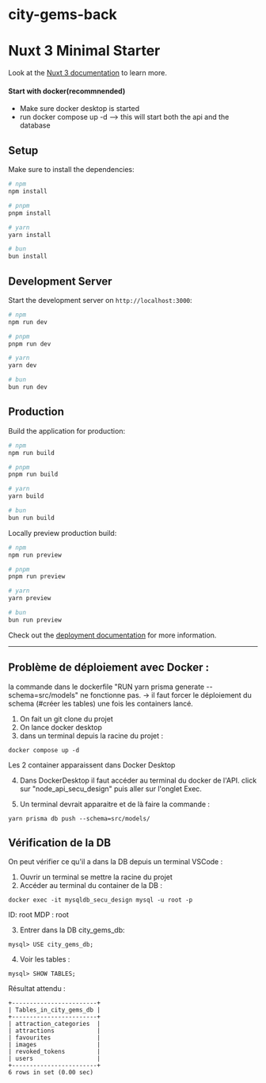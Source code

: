 # city-gems-back

# Nuxt 3 Minimal Starter

Look at the [Nuxt 3 documentation](https://nuxt.com/docs/getting-started/introduction) to learn more.

#### Start with docker(recommnended)

- Make sure docker desktop is started
- run docker compose up -d
--> this will start both the api and the database

## Setup

Make sure to install the dependencies:

```bash
# npm
npm install

# pnpm
pnpm install

# yarn
yarn install

# bun
bun install
```

## Development Server

Start the development server on `http://localhost:3000`:

```bash
# npm
npm run dev

# pnpm
pnpm run dev

# yarn
yarn dev

# bun
bun run dev
```

## Production

Build the application for production:

```bash
# npm
npm run build

# pnpm
pnpm run build

# yarn
yarn build

# bun
bun run build
```

Locally preview production build:

```bash
# npm
npm run preview

# pnpm
pnpm run preview

# yarn
yarn preview

# bun
bun run preview
```

Check out the [deployment documentation](https://nuxt.com/docs/getting-started/deployment) for more information.

___________________________________________________________________

## Problème de déploiement avec Docker :

la commande dans le dockerfile "RUN yarn prisma generate --schema=src/models" ne fonctionne pas.
-> il faut forcer le déploiement du schema (#créer les tables) une fois les containers lancé.

1. On fait un git clone du projet
2. On lance docker desktop
3. dans un terminal depuis la racine du projet :
```
docker compose up -d
```
Les 2 container apparaissent dans Docker Desktop

4. Dans DockerDesktop il faut accéder au terminal du docker de l'API. click sur "node_api_secu_design" puis aller sur l'onglet Exec.

5. Un terminal devrait apparaitre et de là faire la commande :
```
yarn prisma db push --schema=src/models/ 
```
## Vérification de la DB
On peut vérifier ce qu'il a dans la DB depuis un terminal VSCode :
1. Ouvrir un terminal se mettre la racine du projet
2. Accéder au terminal du container de la DB :
```
docker exec -it mysqldb_secu_design mysql -u root -p
```
ID: root
MDP : root

3. Entrer dans la DB city_gems_db:
```
mysql> USE city_gems_db;
```
4. Voir les tables : 
```
mysql> SHOW TABLES;
```

Résultat attendu :
```
+------------------------+
| Tables_in_city_gems_db |
+------------------------+
| attraction_categories  |
| attractions            |
| favourites             |
| images                 |
| revoked_tokens         |
| users                  |
+------------------------+
6 rows in set (0.00 sec)

```